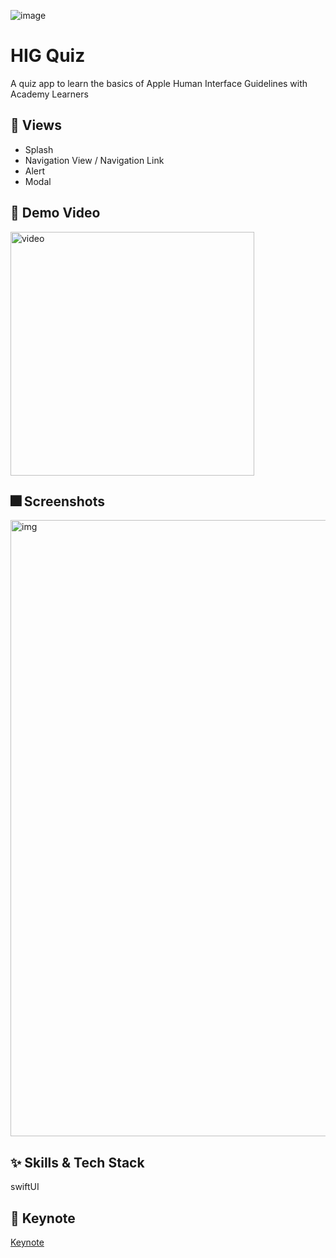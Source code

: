 
![image](https://user-images.githubusercontent.com/33242880/166614949-d5bb7f93-4e95-4888-a221-6e318be1dce4.jpg)


# HIG Quiz
A quiz app to learn the basics of Apple Human Interface Guidelines with Academy Learners


## :iphone: Views

- Splash
- Navigation View / Navigation Link
- Alert
- Modal

## 🎥 Demo Video

<img width="390" alt="video" src="https://github.com/hanyeonhee/HIGQuizApp/blob/f95677fab3df06bae84b1957e203bf099d7e62ff/small-min.gif">


## :fireworks: Screenshots
<img width="986" alt="img" src="https://user-images.githubusercontent.com/33242880/166435751-912a728a-385c-4ee3-b840-1da6cb46e645.png">


## :sparkles: Skills & Tech Stack
swiftUI

## 📑 Keynote

[Keynote](https://www.icloud.com/keynote/0eeVqgOrR20RH0tdF2faAq1pg#Jessica)
